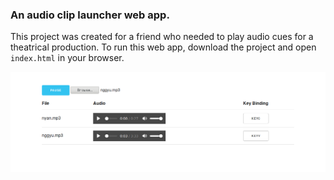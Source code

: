 ### An audio clip launcher web app.
This project was created for a friend who needed to play audio cues for a theatrical production.
To run this web app, download the project and open `index.html` in your browser.

![](clip-launcher.png)
